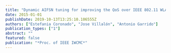 ```yaml
---
title: "Dynamic AIFSN tuning for improving the QoS over IEEE 802.11 WLANs"
date: 2015-01-01
publishDate: 2019-10-13T13:25:10.106555Z
authors: ["Estefania Coronado", "Jose Villalón", "Antonio Garrido"]
publication_types: ["1"]
abstract: ""
featured: false
publication: "*Proc. of IEEE IWCMC*"
---
```


